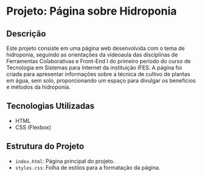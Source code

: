 # Projeto: Página sobre Hidroponia

## Descrição

Este projeto consiste em uma página web desenvolvida com o tema de hidroponia, seguindo as orientações da videoaula das disciplinas de Ferramentas Colaborativas e Front-End I do primeiro período do curso de Tecnologia em Sistemas para Internet da instituição IFES. A página foi criada para apresentar informações sobre a técnica de cultivo de plantas em água, sem solo, proporcionando um espaço para divulgar os benefícios e métodos da hidroponia.

## Tecnologias Utilizadas

- HTML
- CSS (Flexbox)

## Estrutura do Projeto

- `index.html`: Página principal do projeto.
- `styles.css`: Folha de estilos para a formatação da página.
